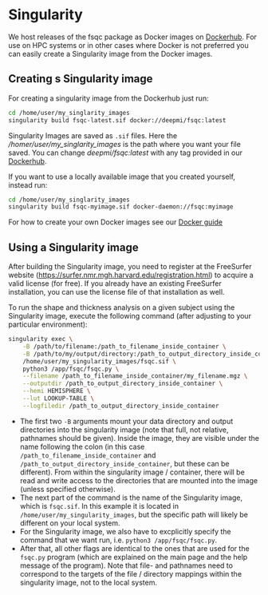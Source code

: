 # Singularity

We host releases of the fsqc package as Docker images on [Dockerhub](https://hub.docker.com/r/deepmi/fsqc/tags). For use on HPC systems or in other cases where Docker is not preferred you can easily create a Singularity image from the Docker images. 

## Creating s Singularity image
For creating a singularity image from the Dockerhub just run: 

```bash
cd /home/user/my_singlarity_images
singularity build fsqc-latest.sif docker://deepmi/fsqc:latest
```

Singularity Images are saved as `.sif` files. Here the _/homer/user/my_singlarity_images_ is the path where you want your file saved. You can change _deepmi/fsqc:latest_ with any tag provided in our [Dockerhub](https://hub.docker.com/r/deepmi/fsqc/tags).

If you want to use a locally available image that you created yourself, instead run:

```bash
cd /home/user/my_singlarity_images
singularity build fsqc-myimage.sif docker-daemon://fsqc:myimage
```

For how to create your own Docker images see our [Docker guide](../docker/Docker.md)

## Using a Singularity image

After building the Singularity image, you need to register at the FreeSurfer website (https://surfer.nmr.mgh.harvard.edu/registration.html) to acquire a valid license (for free). If you already have an existing FreeSurfer installation, you can use the license file of that installation as well.

To run the shape and thickness analysis on a given subject using the Singularity image, execute the following command (after adjusting to your particular environment):

```bash
singularity exec \
    -B /path/to/filename:/path_to_filename_inside_container \
    -B /path/to/my/output/directory:/path_to_output_directory_inside_container \
    /home/user/my_singularity_images/fsqc.sif \
    python3 /app/fsqc/fsqc.py \
    --filename /path_to_filename_inside_container/my_filename.mgz \
    --outputdir /path_to_output_directory_inside_container \
    --hemi HEMISPHERE \
    --lut LOOKUP-TABLE \
    --logfiledir /path_to_output_directory_inside_container
```

* The first two `-B` arguments mount your data directory and output directories into the singularity image (note that full, not relative, pathnames should be given). Inside the image, they are visible under the name following the colon (in this case `/path_to_filename_inside_container` and `/path_to_output_directory_inside_container`, but these can be different). From within the singularity image / container, there will be read and write access to the directories that are mounted into the image (unless specified otherwise).
* The next part of the command is the name of the Singularity image, which is `fsqc.sif`. In this example it is located in `/home/user/my_singularity_images`, but the specific path will likely be different on your local system.
* For the Singularity image, we also have to excplicitly specify the command that we want run, i.e. `python3 /app/fsqc/fsqc.py`.
* After that, all other flags are identical to the ones that are used for the `fsqc.py` program (which are explained on the main page and the help message of the program). Note that file- and pathnames need to correspond to the targets of the file / directory mappings within the singularity image, not to the local system.
